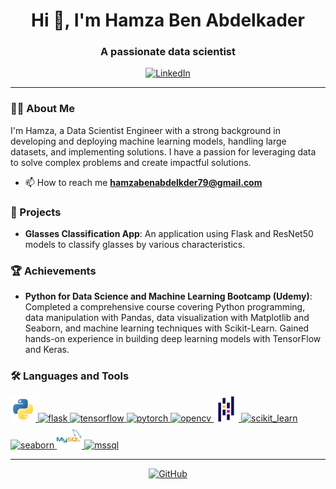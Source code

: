 <h1 align="center">Hi 👋, I'm Hamza Ben Abdelkader</h1>
<h3 align="center">A passionate data scientist</h3>

<p align="center">
  <a href="https://linkedin.com/in/hamza-ben-abdelkader" target="_blank">
    <img src="https://img.shields.io/badge/LinkedIn-blue?style=for-the-badge&logo=linkedin" alt="LinkedIn">
  </a>
</p>

---

### 👨‍💻 About Me
I'm Hamza, a Data Scientist Engineer with a strong background in developing and deploying machine learning models, handling large datasets, and implementing solutions. I have a passion for leveraging data to solve complex problems and create impactful solutions.

- 📫 How to reach me **hamzabenabdelkder79@gmail.com**

### 🚀 Projects
- **Glasses Classification App**: An application using Flask and ResNet50 models to classify glasses by various characteristics.

### 🏆 Achievements
- **Python for Data Science and Machine Learning Bootcamp (Udemy)**: Completed a comprehensive course covering Python programming, data manipulation with Pandas, data visualization with Matplotlib and Seaborn, and machine learning techniques with Scikit-Learn. Gained hands-on experience in building deep learning models with TensorFlow and Keras.

### 🛠️ Languages and Tools
<p align="left">
  <a href="https://www.python.org" target="_blank" rel="noreferrer">
    <img src="https://raw.githubusercontent.com/devicons/devicon/master/icons/python/python-original.svg" alt="python" width="40" height="40"/>
  </a>
  <a href="https://flask.palletsprojects.com/" target="_blank" rel="noreferrer">
    <img src="https://www.vectorlogo.zone/logos/pocoo_flask/pocoo_flask-icon.svg" alt="flask" width="40" height="40"/>
  </a>
  <a href="https://www.tensorflow.org" target="_blank" rel="noreferrer">
    <img src="https://www.vectorlogo.zone/logos/tensorflow/tensorflow-icon.svg" alt="tensorflow" width="40" height="40"/>
  </a>
  <a href="https://pytorch.org/" target="_blank" rel="noreferrer">
    <img src="https://www.vectorlogo.zone/logos/pytorch/pytorch-icon.svg" alt="pytorch" width="40" height="40"/>
  </a>
  <a href="https://opencv.org/" target="_blank" rel="noreferrer">
    <img src="https://www.vectorlogo.zone/logos/opencv/opencv-icon.svg" alt="opencv" width="40" height="40"/>
  </a>
  <a href="https://pandas.pydata.org/" target="_blank" rel="noreferrer">
    <img src="https://raw.githubusercontent.com/devicons/devicon/2ae2a900d2f041da66e950e4d48052658d850630/icons/pandas/pandas-original.svg" alt="pandas" width="40" height="40"/>
  </a>
  <a href="https://scikit-learn.org/" target="_blank" rel="noreferrer">
    <img src="https://upload.wikimedia.org/wikipedia/commons/0/05/Scikit_learn_logo_small.svg" alt="scikit_learn" width="40" height="40"/>
  </a>
  <a href="https://seaborn.pydata.org/" target="_blank" rel="noreferrer">
    <img src="https://seaborn.pydata.org/_images/logo-mark-lightbg.svg" alt="seaborn" width="40" height="40"/>
  </a>
  <a href="https://www.mysql.com/" target="_blank" rel="noreferrer">
    <img src="https://raw.githubusercontent.com/devicons/devicon/master/icons/mysql/mysql-original-wordmark.svg" alt="mysql" width="40" height="40"/>
  </a>
  <a href="https://www.microsoft.com/en-us/sql-server" target="_blank" rel="noreferrer">
    <img src="https://www.svgrepo.com/show/303229/microsoft-sql-server-logo.svg" alt="mssql" width="40" height="40"/>
  </a>
</p>

---

<p align="center">
  <a href="https://github.com/hamza-ben-abdelkader">
    <img src="https://img.shields.io/github/followers/hamza-ben-abdelkader?label=Follow&style=social" alt="GitHub">
  </a>
</p>
